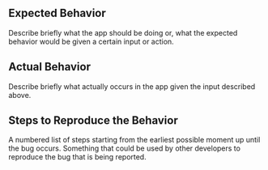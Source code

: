 ## Expected Behavior

Describe briefly what the app should be doing or, what the expected behavior would
be given a certain input or action.

## Actual Behavior

Describe briefly what actually occurs in the app given the input described above.

## Steps to Reproduce the Behavior

A numbered list of steps starting from the earliest possible moment up until the 
bug occurs. Something that could be used by other developers to reproduce the bug
that is being reported.
